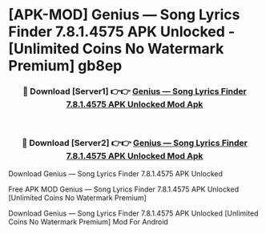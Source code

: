 # [APK-MOD] Genius — Song Lyrics Finder 7.8.1.4575 APK Unlocked - [Unlimited Coins No Watermark Premium] gb8ep



<div align="center">
<h3>🔴 Download [Server1] 👉👉 <a href="https://momento.my/?title=Genius_—_Song_Lyrics_Finder_7.8.1.4575_APK_Unlocked">Genius — Song Lyrics Finder 7.8.1.4575 APK Unlocked Mod Apk</a></h3><br>

<h3>🔴 Download [Server2] 👉👉 <a href="https://momento.my/?title=Genius_—_Song_Lyrics_Finder_7.8.1.4575_APK_Unlocked">Genius — Song Lyrics Finder 7.8.1.4575 APK Unlocked Mod Apk</a></h3>
</div>



Download Genius — Song Lyrics Finder 7.8.1.4575 APK Unlocked 

Free APK MOD Genius — Song Lyrics Finder 7.8.1.4575 APK Unlocked [Unlimited Coins No Watermark Premium]

Download Genius — Song Lyrics Finder 7.8.1.4575 APK Unlocked [Unlimited Coins No Watermark Premium] Mod For Android
